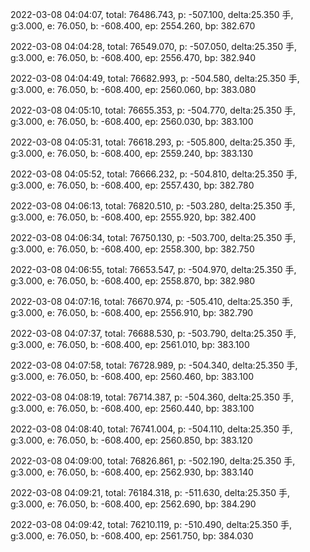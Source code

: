 2022-03-08 04:04:07, total: 76486.743, p: -507.100, delta:25.350 手, g:3.000, e: 76.050, b: -608.400, ep: 2554.260, bp: 382.670

2022-03-08 04:04:28, total: 76549.070, p: -507.050, delta:25.350 手, g:3.000, e: 76.050, b: -608.400, ep: 2556.470, bp: 382.940

2022-03-08 04:04:49, total: 76682.993, p: -504.580, delta:25.350 手, g:3.000, e: 76.050, b: -608.400, ep: 2560.060, bp: 383.080

2022-03-08 04:05:10, total: 76655.353, p: -504.770, delta:25.350 手, g:3.000, e: 76.050, b: -608.400, ep: 2560.030, bp: 383.100

2022-03-08 04:05:31, total: 76618.293, p: -505.800, delta:25.350 手, g:3.000, e: 76.050, b: -608.400, ep: 2559.240, bp: 383.130

2022-03-08 04:05:52, total: 76666.232, p: -504.810, delta:25.350 手, g:3.000, e: 76.050, b: -608.400, ep: 2557.430, bp: 382.780

2022-03-08 04:06:13, total: 76820.510, p: -503.280, delta:25.350 手, g:3.000, e: 76.050, b: -608.400, ep: 2555.920, bp: 382.400

2022-03-08 04:06:34, total: 76750.130, p: -503.700, delta:25.350 手, g:3.000, e: 76.050, b: -608.400, ep: 2558.300, bp: 382.750

2022-03-08 04:06:55, total: 76653.547, p: -504.970, delta:25.350 手, g:3.000, e: 76.050, b: -608.400, ep: 2558.870, bp: 382.980

2022-03-08 04:07:16, total: 76670.974, p: -505.410, delta:25.350 手, g:3.000, e: 76.050, b: -608.400, ep: 2556.910, bp: 382.790

2022-03-08 04:07:37, total: 76688.530, p: -503.790, delta:25.350 手, g:3.000, e: 76.050, b: -608.400, ep: 2561.010, bp: 383.100

2022-03-08 04:07:58, total: 76728.989, p: -504.340, delta:25.350 手, g:3.000, e: 76.050, b: -608.400, ep: 2560.460, bp: 383.100

2022-03-08 04:08:19, total: 76714.387, p: -504.360, delta:25.350 手, g:3.000, e: 76.050, b: -608.400, ep: 2560.440, bp: 383.100

2022-03-08 04:08:40, total: 76741.004, p: -504.110, delta:25.350 手, g:3.000, e: 76.050, b: -608.400, ep: 2560.850, bp: 383.120

2022-03-08 04:09:00, total: 76826.861, p: -502.190, delta:25.350 手, g:3.000, e: 76.050, b: -608.400, ep: 2562.930, bp: 383.140

2022-03-08 04:09:21, total: 76184.318, p: -511.630, delta:25.350 手, g:3.000, e: 76.050, b: -608.400, ep: 2562.690, bp: 384.290

2022-03-08 04:09:42, total: 76210.119, p: -510.490, delta:25.350 手, g:3.000, e: 76.050, b: -608.400, ep: 2561.750, bp: 384.030